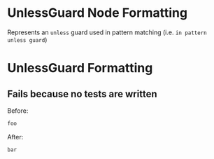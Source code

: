 <!-- BEGIN_AUTOGENERATED -->
# UnlessGuard Node Formatting

Represents an `unless` guard used in pattern matching (i.e. `in pattern unless guard`)
<!-- END_AUTOGENERATED -->
# UnlessGuard Formatting

## Fails because no tests are written

Before:
```ruby
foo
```

After:
```ruby
bar
```
